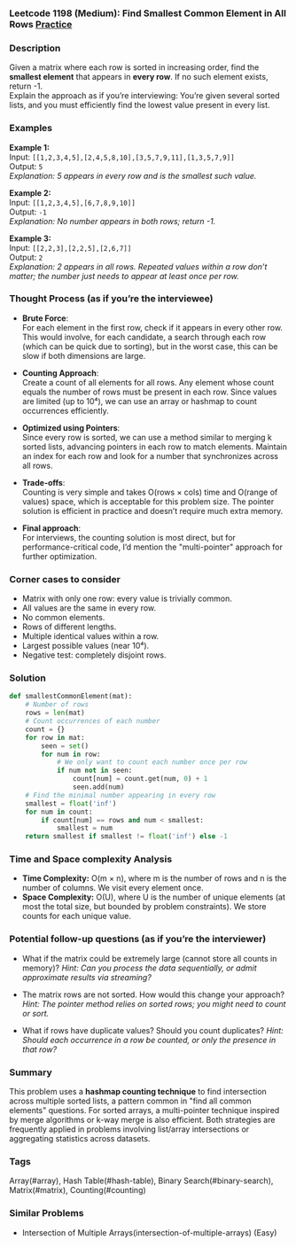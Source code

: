 ### Leetcode 1198 (Medium): Find Smallest Common Element in All Rows [Practice](https://leetcode.com/problems/find-smallest-common-element-in-all-rows)

### Description  
Given a matrix where each row is sorted in increasing order, find the **smallest element** that appears in **every row**. If no such element exists, return -1.  
Explain the approach as if you’re interviewing: You’re given several sorted lists, and you must efficiently find the lowest value present in every list.

### Examples  

**Example 1:**  
Input: `[[1,2,3,4,5],[2,4,5,8,10],[3,5,7,9,11],[1,3,5,7,9]]`  
Output: `5`  
*Explanation: 5 appears in every row and is the smallest such value.*

**Example 2:**  
Input: `[[1,2,3,4,5],[6,7,8,9,10]]`  
Output: `-1`  
*Explanation: No number appears in both rows; return -1.*

**Example 3:**  
Input: `[[2,2,3],[2,2,5],[2,6,7]]`  
Output: `2`  
*Explanation: 2 appears in all rows. Repeated values within a row don’t matter; the number just needs to appear at least once per row.*

### Thought Process (as if you’re the interviewee)  

- **Brute Force**:  
  For each element in the first row, check if it appears in every other row. This would involve, for each candidate, a search through each row (which can be quick due to sorting), but in the worst case, this can be slow if both dimensions are large.

- **Counting Approach**:  
  Create a count of all elements for all rows. Any element whose count equals the number of rows must be present in each row. Since values are limited (up to 10⁴), we can use an array or hashmap to count occurrences efficiently.

- **Optimized using Pointers**:  
  Since every row is sorted, we can use a method similar to merging k sorted lists, advancing pointers in each row to match elements. Maintain an index for each row and look for a number that synchronizes across all rows.

- **Trade-offs**:  
  Counting is very simple and takes O(rows × cols) time and O(range of values) space, which is acceptable for this problem size. The pointer solution is efficient in practice and doesn’t require much extra memory.

- **Final approach**:  
  For interviews, the counting solution is most direct, but for performance-critical code, I’d mention the "multi-pointer" approach for further optimization.

### Corner cases to consider  
- Matrix with only one row: every value is trivially common.
- All values are the same in every row.
- No common elements.
- Rows of different lengths.
- Multiple identical values within a row.
- Largest possible values (near 10⁴).
- Negative test: completely disjoint rows.

### Solution

```python
def smallestCommonElement(mat):
    # Number of rows
    rows = len(mat)
    # Count occurrences of each number
    count = {}
    for row in mat:
        seen = set()
        for num in row:
            # We only want to count each number once per row 
            if num not in seen:
                count[num] = count.get(num, 0) + 1
                seen.add(num)
    # Find the minimal number appearing in every row
    smallest = float('inf')
    for num in count:
        if count[num] == rows and num < smallest:
            smallest = num
    return smallest if smallest != float('inf') else -1
```

### Time and Space complexity Analysis  

- **Time Complexity:** O(m × n), where m is the number of rows and n is the number of columns. We visit every element once.  
- **Space Complexity:** O(U), where U is the number of unique elements (at most the total size, but bounded by problem constraints). We store counts for each unique value.

### Potential follow-up questions (as if you’re the interviewer)  

- What if the matrix could be extremely large (cannot store all counts in memory)?
  *Hint: Can you process the data sequentially, or admit approximate results via streaming?*

- The matrix rows are not sorted. How would this change your approach?
  *Hint: The pointer method relies on sorted rows; you might need to count or sort.*

- What if rows have duplicate values? Should you count duplicates?
  *Hint: Should each occurrence in a row be counted, or only the presence in that row?*

### Summary
This problem uses a **hashmap counting technique** to find intersection across multiple sorted lists, a pattern common in "find all common elements" questions. For sorted arrays, a multi-pointer technique inspired by merge algorithms or k-way merge is also efficient. Both strategies are frequently applied in problems involving list/array intersections or aggregating statistics across datasets.

### Tags
Array(#array), Hash Table(#hash-table), Binary Search(#binary-search), Matrix(#matrix), Counting(#counting)

### Similar Problems
- Intersection of Multiple Arrays(intersection-of-multiple-arrays) (Easy)
